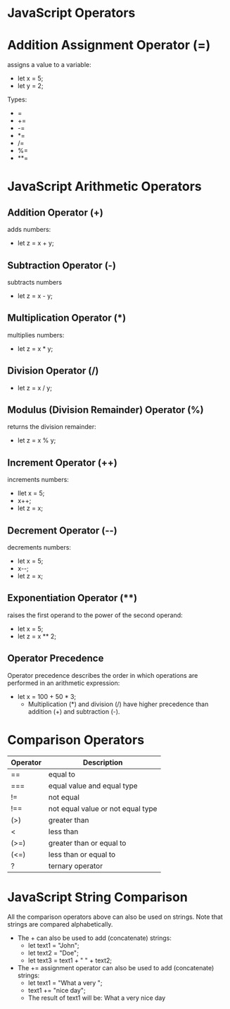 # JavaScript Operators

# Addition Assignment Operator (=)

assigns a value to a variable:

- let x = 5;
- let y = 2;

Types:

- =
- +=
- -=
- \*=
- /=
- %=
- \*\*=

# JavaScript Arithmetic Operators

## Addition Operator (+)

adds numbers:

- let z = x + y;

## Subtraction Operator (-)

subtracts numbers

- let z = x - y;

## Multiplication Operator (\*)

multiplies numbers:

- let z = x \* y;

## Division Operator (/)

- let z = x / y;

## Modulus (Division Remainder) Operator (%)

returns the division remainder:

- let z = x % y;

## Increment Operator (++)

increments numbers:

- llet x = 5;
- x++;
- let z = x;

## Decrement Operator (--)

decrements numbers:

- let x = 5;
- x--;
- let z = x;

## Exponentiation Operator (\*\*)

raises the first operand to the power of the second operand:

- let x = 5;
- let z = x \*\* 2;

## Operator Precedence

Operator precedence describes the order in which operations are performed in an arithmetic expression:

- let x = 100 + 50 \* 3;
  - Multiplication (\*) and division (/) have higher precedence than addition (+) and subtraction (-).

# Comparison Operators

| Operator | Description                       |
| -------- | --------------------------------- |
| ==       | equal to                          |
| ===      | equal value and equal type        |
| !=       | not equal                         |
| !==      | not equal value or not equal type |
| (>)      | greater than                      |
| <        | less than                         |
| (>=)     | greater than or equal to          |
| (<=)     | less than or equal to             |
| ?        | ternary operator                  |

# JavaScript String Comparison

All the comparison operators above can also be used on strings. Note that strings are compared alphabetically.

- The + can also be used to add (concatenate) strings:
  - let text1 = "John";
  - let text2 = "Doe";
  - let text3 = text1 + " " + text2;
- The += assignment operator can also be used to add (concatenate) strings:
  - let text1 = "What a very ";
  - text1 += "nice day";
  - The result of text1 will be: What a very nice day
